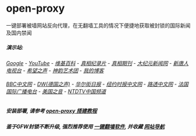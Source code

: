 # open-proxy
一键部署被墙网站反向代理，在无翻墙工具的情况下便捷地获取被封锁的国际新闻及国内禁闻

#####  演示站:
######  [Google](http://45.63.94.177:8888/search?q=425事件) - [YouTube](http://45.63.94.177:8700/results?search_query=425事件) - [维基百科](http://45.63.94.177:8100/wiki/喬高-麥塔斯調查報告) - [真相纪录片](http://45.63.94.177/videos) - [真相期刊](http://45.63.94.177:8300/display.aspx?category_id=3&zhuanti_id=2) - [大纪元新闻网](http://45.63.94.177) - [新唐人电视台](http://45.63.94.177:8000) - [希望之声](http://45.63.94.177:8200) - [神韵艺术团](http://45.63.94.177:8000/xtr/gb/prog673.html) - [我的博客](http://45.63.94.177:10000/)<br/> <br/> [BBC中文网](http://45.63.94.177:9100/zhongwen) - [DW(德国之声)](http://45.63.94.177:9200/zh/在线报导/s-9058?&zhongwen=simp) - [华尔街日报](http://45.63.94.177:9300) - [纽约时报中文网](http://45.63.94.177:9400) - [路透中文网](http://45.63.94.177:9500/) - [法国国际广播电台](http://45.63.94.177:9600/) - [美国之音](http://45.63.94.177:9700/) - [NTDTV中国频道](http://45.63.94.177/videos/tv.html)



##### 安装部署, 请参考 [open-proxy 搭建教程](https://github.com/gfw-breaker/open-proxy/wiki#open-proxy-%E6%90%AD%E5%BB%BA%E6%95%99%E7%A8%8B)

##### 鉴于GFW封锁不断升级, 强烈推荐使用 [一键翻墙软件](http://45.63.94.177:10000/fgate/), 并收藏 [网站导航](https://github.com/gfw-breaker/open-proxy/blob/master/README.md)
